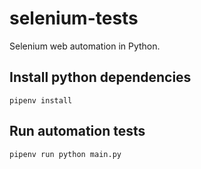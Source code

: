 # selenium-tests

Selenium web automation in Python.

## Install python dependencies

    pipenv install

## Run automation tests

    pipenv run python main.py